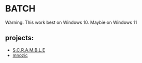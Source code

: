 # BATCH
Warning. This work best on Windows 10. Maybie on Windows 11
## projects:
* [S.C.R.A.M.B.L.E](https://github.com/mimrpim/Mimrpim-stupid-programs/tree/main/Batch/S.C.R.A.M.B.L.E)
* [mnozic](https://github.com/mimrpim/Mimrpim-stupid-programs/tree/main/Batch/množič)

